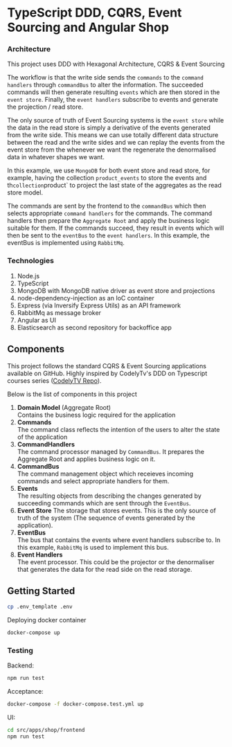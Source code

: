 # TypeScript DDD, CQRS, Event Sourcing and Angular Shop

### Architecture

This project uses DDD with Hexagonal Architecture, CQRS & Event Sourcing

The workflow is that the write side sends the `commands` to the `command handlers` through `commandBus` to alter the information. The succeeded commands will then generate resulting `events` which are then stored in the `event store`. Finally, the `event handlers` subscribe to events and generate the projection / read store.

The only source of truth of Event Sourcing systems is the `event store` while the data in the read store is simply a derivative of the events generated from the write side. This means we can use totally different data structure between the read and the write sides and we can replay the events from the event store from the whenever we want the regenerate the denormalised data in whatever shapes we want.

In this example, we use `MongoDB` for both event store and read store, for example, having the collection `product_events` to store the events and th`collection`product` to project the last state of the aggregates as the read store model.

The commands are sent by the frontend to the `commandBus` which then selects appropriate `command handlers` for the commands. The command handlers then prepare the `Aggregate Root` and apply the business logic suitable for them. If the commands succeed, they result in events which will then be sent to the `eventBus` to the `event handlers`. In this example, the eventBus is implemented using `RabbitMq`.

### Technologies

1. Node.js
2. TypeScript
3. MongoDB with MongoDB native driver as event store and projections
4. node-dependency-injection as an IoC container
5. Express (via Inversify Express Utils) as an API framework
6. RabbitMq as message broker
7. Angular as UI
8. Elasticsearch as second repository for backoffice app

## Components

This project follows the standard CQRS & Event Sourcing applications available on GitHub. Highly inspired by CodelyTv's DDD on Typescript courses series (<a href="https://github.com/CodelyTV/typescript-ddd-example" target="_blank">CodelyTV Repo</a>).

Below is the list of components in this project

1. **Domain Model** (Aggregate Root)<br/>
   Contains the business logic required for the application
2. **Commands**<br/>
   The command class reflects the intention of the users to alter the state of the application
3. **CommandHandlers**<br/>
   The command processor managed by `CommandBus`. It prepares the Aggregate Root and applies business logic on it.
4. **CommandBus**<br/>
   The command management object which receieves incoming commands and select appropriate handlers for them.
5. **Events**<br/>
   The resulting objects from describing the changes generated by succeeding commands which are sent through the `EventBus`.
6. **Event Store**
   The storage that stores events. This is the only source of truth of the system (The sequence of events generated by the application).
7. **EventBus**<br/>
   The bus that contains the events where event handlers subscribe to. In this example, `RabbitMq` is used to implement this bus.
8. **Event Handlers**<br/>
   The event processor. This could be the projector or the denormaliser that generates the data for the read side on the read storage.

## Getting Started

```bash
cp .env_template .env
```

Deploying docker container

```bash
docker-compose up
```

### Testing

Backend:

```bash
npm run test
```

Acceptance:

```bash
docker-compose -f docker-compose.test.yml up
```

UI:

```bash
cd src/apps/shop/frontend
npm run test
```

